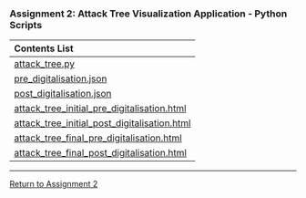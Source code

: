 ### Assignment 2: Attack Tree Visualization Application - Python Scripts

| **Contents List** | 
| :--------- | 
| [attack_tree.py](ISM_A2_Scripts_attack_tree.md)	| 
| [pre_digitalisation.json](pre_digitalisation.json)	|  
| [post_digitalisation.json](post_digitalisation.json)	|  
| [attack_tree_initial_pre_digitalisation.html](attack_tree_initial_pre_digitalisation.html)	| 
| [attack_tree_initial_post_digitalisation.html](attack_tree_initial_post_digitalisation.html)	| 
| [attack_tree_final_pre_digitalisation.html](attack_tree_final_pre_digitalisation.html)	| 
| [attack_tree_final_post_digitalisation.html](attack_tree_final_post_digitalisation.html)	| 

---

[Return to Assignment 2](ISM_A2.md)
